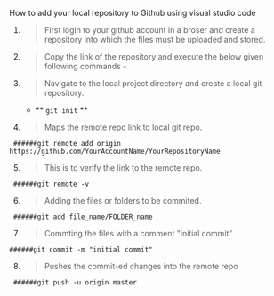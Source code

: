 How to add your local repository to Github using visual studio code

1) > First login to your github account in a broser and create a repository 
     into which the files must be uploaded and stored.
     
2) > Copy the link of the repository and execute the below given following commands -

3) > Navigate to the local project directory and create a local git repository.

     - ** ```git init``` **

4) > Maps the remote repo link to local git repo.

``` ######git remote add origin https://github.com/YourAccountName/YourRepositoryName```

5) > This is to verify the link to the remote repo.

``` ######git remote -v```

6) > Adding the files or folders to be commited.

``` ######git add file_name/FOLDER_name```

7) > Commting the files with a comment "initial commit"

``` ######git commit -m "initial commit" ```

8) > Pushes the commit-ed changes into the remote repo

``` ######git push -u origin master```
